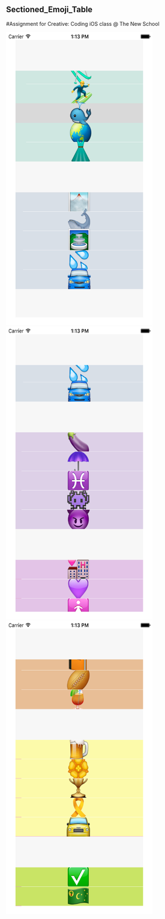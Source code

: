 ## Sectioned_Emoji_Table

#Assignment for Creative: Coding iOS class @ The New School


<img src="/screenshots/teal.png" width="400" height="800"/>
<img src="/screenshots/purple.png" width="400" height="800"/>
<img src="/screenshots/yellow.png" width="400" height="800"/>


